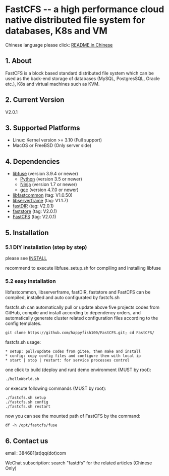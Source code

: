 # FastCFS -- a high performance cloud native distributed file system for databases, K8s and VM

Chinese language please click: [README in Chinese](README-zh_CN.md)

## 1. About

FastCFS is a block based standard distributed file system which can be used as the back-end storage of databases (MySQL, PostgresSQL, Oracle etc.), K8s and virtual machines such as KVM.

## 2. Current Version

V2.0.1

## 3. Supported Platforms

* Linux: Kernel version >= 3.10  (Full support)
* MacOS or FreeBSD (Only server side)

## 4. Dependencies

* [libfuse](https://github.com/libfuse/libfuse) (version 3.9.4 or newer)
    * [Python](https://python.org/) (version 3.5 or newer)
    * [Ninja](https://ninja-build.org/) (version 1.7 or newer)
    * [gcc](https://www.gnu.org/software/gcc/) (version 4.7.0 or newer)
* [libfastcommon](https://github.com/happyfish100/libfastcommon) (tag: V1.0.50)
* [libserverframe](https://github.com/happyfish100/libserverframe) (tag: V1.1.7)
* [fastDIR](https://github.com/happyfish100/fastDIR) (tag: V2.0.1)
* [faststore](https://github.com/happyfish100/faststore) (tag: V2.0.1)
* [FastCFS](https://github.com/happyfish100/FastCFS) (tag: V2.0.1)

## 5. Installation

### 5.1 DIY installation (step by step)

please see [INSTALL](INSTALL.md)

recommend to execute libfuse_setup.sh for compiling and installing libfuse

### 5.2 easy installation

libfastcommon, libserverframe, fastDIR, faststore and FastCFS can be compiled, installed and auto configurated by fastcfs.sh

fastcfs.sh can automatically pull or update above five projects codes from GitHub, compile and install according to dependency orders, and automatically generate cluster related configuration files according to the config templates.

```
git clone https://github.com/happyfish100/FastCFS.git; cd FastCFS/
```

fastcfs.sh usage:

```
* setup: pull/update codes from gitee, then make and install
* config: copy config files and configure them with local ip
* start | stop | restart: for service processes control
```

one click to build (deploy and run) demo environment (MUST by root):

```
./helloWorld.sh
```

or execute following commands (MUST by root):

```
./fastcfs.sh setup
./fastcfs.sh config
./fastcfs.sh restart
```

now you can see the mounted path of FastCFS by the command:

```
df -h /opt/fastcfs/fuse
```

## 6. Contact us

email: 384681(at)qq(dot)com

WeChat subscription: search "fastdfs" for the related articles (Chinese Only)
